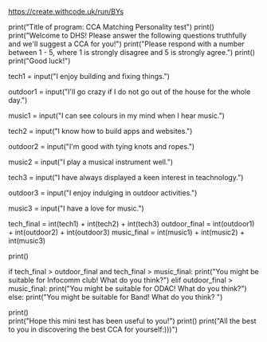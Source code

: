 https://create.withcode.uk/run/BYs

print("Title of program: CCA Matching Personality test")
print()
print("Welcome to DHS! Please answer the following questions truthfully and we'll suggest a CCA for you!")
print("Please respond with a number between 1 - 5, where 1 is strongly disagree and 5 is strongly agree.")
print()
print("Good luck!")

tech1 = input("I enjoy building and fixing things.")

outdoor1 = input("I'll go crazy if I do not go out of the house for the whole day.")

music1 = input("I can see colours in my mind when I hear music.")

tech2 = input("I know how to build apps and websites.")

outdoor2 = input("I'm good with tying knots and ropes.")

music2 = input("I play a musical instrument well.")

tech3 = input("I have always displayed a keen interest in teachnology.")

outdoor3 = input("I enjoy indulging in outdoor activities.")

music3 = input("I have a love for music.")

tech_final = int(tech1) + int(tech2) + int(tech3)
outdoor_final = int(outdoor1) + int(outdoor2) + int(outdoor3)
music_final = int(music1) + int(music2) + int(music3)

print()

if tech_final > outdoor_final and tech_final > music_final:
  print("You might be suitable for Infocomm club! What do you think?")
elif outdoor_final > music_final:
  print("You might be suitable for ODAC! What do you think?")
else:
  print("You might be suitable for Band! What do you think? ")

print()  
print("Hope this mini test has been useful to you!")
print()
print("All the best to you in discovering the best CCA for yourself:)))")


  

